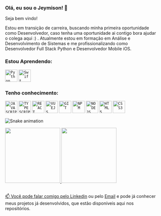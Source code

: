 ### Olá, eu sou o Jeymison! 👋            

Seja bem vindo!

Estou em transição de carreira, buscando minha primeira oportunidade como Desenvolvedor, caso tenha uma oportunidade ai contigo bora ajudar o colega aqui :) . Atualmente estou em formação em Análise e Desenvolvimento de Sistemas e me profissionalizando como Desenvolvedor Full Stack Python e Desenvolvedor Mobile iOS.

### Estou Aprendendo:
<code><img src="https://cdn.jsdelivr.net/gh/devicons/devicon@latest/icons/python/python-original-wordmark.svg" title = "Python" width="40" height="40"/></code>
<code><img src="https://cdn.jsdelivr.net/gh/devicons/devicon@latest/icons/swift/swift-original.svg" title = "Swift" width="40" height="40" /></code>

### Tenho conhecimento:
<code><img width="40px" src="https://cdn.jsdelivr.net/gh/devicons/devicon/icons/javascript/javascript-original.svg" title = "JAVASCRIPT"/></code>
<code><img width="40px" src="https://cdn.jsdelivr.net/gh/devicons/devicon@latest/icons/typescript/typescript-original.svg" title = "TYPESCRIPT"/></code>
<code><img width="40px" src="https://cdn.jsdelivr.net/gh/devicons/devicon@latest/icons/react/react-original-wordmark.svg" title = "REACT"/></code>
<code><img width="40px" src="https://cdn.jsdelivr.net/gh/devicons/devicon@latest/icons/vuejs/vuejs-original-wordmark.svg" title = "VUEJS"/></code>
<code><img width="40px" src="https://cdn.jsdelivr.net/gh/devicons/devicon/icons/git/git-original.svg" title = "GIT"/></code>
<code><img width="40px" src="https://cdn.jsdelivr.net/gh/devicons/devicon@latest/icons/npm/npm-original-wordmark.svg" title = "NPM"/></code>
<code><img width="40px" src="https://cdn.jsdelivr.net/gh/devicons/devicon@latest/icons/nodejs/nodejs-original-wordmark.svg" title = "NODEJS"/></code>
<code><img width="40px" src="https://cdn.jsdelivr.net/gh/devicons/devicon/icons/html5/html5-original-wordmark.svg" title = "HTML5"/></code>
<code><img width="40px" src="https://cdn.jsdelivr.net/gh/devicons/devicon/icons/css3/css3-original-wordmark.svg" title = "CSS3"/></code>

![Snake animation](https://github.com/Jeymison/Jeymison/blob/output/github-contribution-grid-snake.svg)


<div>
<a href="https://github.com/Jeymison">
<img loading="lazy" height="180em" src="https://github-readme-stats.vercel.app/api/top-langs/?username=Jeymison&layout=compact&langs_count=7&theme=dracula"/>
<img loading="lazy" height="180em" src="https://github-readme-stats.vercel.app/api?username=Jeymison&show_icons=true&theme=dracula&include_all_commits=true&count_private=true"/>
</div>

</br>

📫 Você pode falar comigo pelo [Linkedin](https://www.linkedin.com/in/jeymisonmenezes/) ou pelo [Email](mailto:jeymison@gmail.com)  e pode já conhecer meus projetos já desenvolvidos, que estão disponíveis aqui nos repositórios.

</br>




          
          
          

